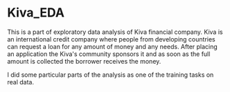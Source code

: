 # Kiva_EDA
This is a part of exploratory data analysis of Kiva financial company. 
Kiva is an international credit company where people from developing countries can request a loan for any amount of money and any needs.
After placing an application the Kiva's community sponsors it and as soon as the full amount is collected the borrower receives the money.


I did some particular parts of the analysis as one of the training tasks on real data. 
